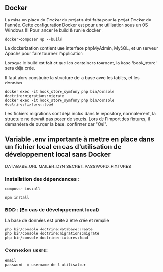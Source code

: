 ## Docker 
La mise en place de Docker du projet a été faite pour le projet Docker de l'année.
Cette configuration Docker est pour une utilisation sous un OS Windows !!!
Pour lancer le build & run le docker :
```
docker-composer up --build
```
La dockerization contient une interface phpMyAdmin, MySQL, et un serveur Apache pour faire tourner l'application

Lorsque le build est fait et que les containers tournent, la base 'book_store' sera déjà crée.

Il faut alors construire la structure de la base avec les tables, et les données.

```
docker exec -it book_store_symfony php bin/console doctrine:migrations:migrate
docker exec -it book_store_symfony php bin/console doctrine:fixtures:load
```

Les fichiers migrations sont déjà inclus dans le repository, normalement, la structure ne devrait pas poser de soucis.
Lors de l'import des fixtures, il demandera de purger la base, confirmer par "Oui".

## Variable .env importante à mettre en place dans un fichier local en cas d'utilisation de développement local sans Docker
DATABASE_URL
MAILER_DSN
SECRET_PASSWORD_FIXTURES

### Installation des dépendances : 
```
composer install

npm install
```

### BDD : (En cas de développement local)
La base de données est prête à être crée et remplie
```
php bin/console doctrine:database:create
php bin/console doctrine:migrations:migrate
php bin/console doctrine:fixtures:load
```
### Connexion users:
```
email
password  = username de l'utilisateur
```
